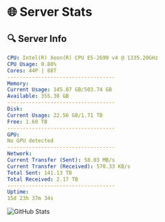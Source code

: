 # 🌐 Server Stats
## 🔍 Server Info
```yaml
CPU: Intel(R) Xeon(R) CPU E5-2699 v4 @ 1335.20GHz
CPU Usage: 0.80%
Cores: 44P | 88T
-----------------------------------
Memory:
Current Usage: 145.07 GB/503.74 GB
Available: 355.30 GB
-----------------------------------
Disk:
Current Usage: 22.56 GB/1.71 TB
Free: 1.60 TB
-----------------------------------
GPU:
No GPU detected
-----------------------------------
Network:
Current Transfer (Sent): 58.03 MB/s
Current Transfer (Received): 570.33 KB/s
Total Sent: 141.13 TB
Total Received: 2.17 TB
-----------------------------------
Uptime:
15d 23h 37m 34s
```
![GitHub Stats](https://img.shields.io/badge/Updated-2025-02-23_22:20:52-blue)